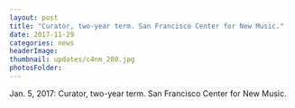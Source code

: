 ```yaml
---
layout: post
title: "Curator, two-year term. San Francisco Center for New Music."
date: 2017-11-29
categories: news
headerImage:
thumbnail: updates/c4nm_280.jpg
photosFolder:
---
```


Jan. 5, 2017: Curator, two-year term. San Francisco Center for New Music.
